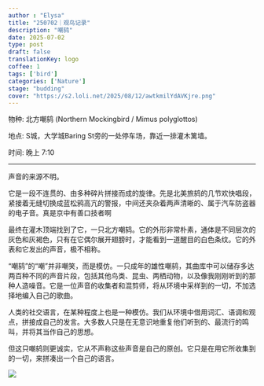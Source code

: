 ```yaml
---
author : "Elysa"
title: "250702｜观鸟记录"
description: "嘲鸫"
date: 2025-07-02
type: post
draft: false
translationKey: logo
coffee: 1
tags: ['bird']
categories: ['Nature']
stage: "budding"
cover: "https://s2.loli.net/2025/08/12/awtkmilYdAVKjre.png"
---
```


物种: 北方嘲鸫 (Northern Mockingbird / Mimus polyglottos)

地点: S城，大学城Baring St旁的一处停车场，靠近一排灌木篱墙。

时间: 晚上 7:10

---

声音的来源不明。

它是一段不连贯的、由多种碎片拼接而成的旋律。先是北美旅鸫的几节欢快唱段，紧接着无缝切换成蓝松鸦高亢的警报，中间还夹杂着两声清晰的、属于汽车防盗器的电子音。真是京中有善口技者啊

最终在灌木顶端找到了它，一只北方嘲鸫。它的外形非常朴素，通体是不同层次的灰色和灰褐色，只有在它偶尔展开翅膀时，才能看到一道醒目的白色条纹。它的外表和它发出的声音，极不相称。

“嘲鸫”的“嘲”并非嘲笑，而是模仿。一只成年的雄性嘲鸫，其曲库中可以储存多达两百种不同的声音片段，包括其他鸟类、昆虫、两栖动物，以及像我刚刚听到的那种人造噪音。它是一位声音的收集者和混剪师，将从环境中采样到的一切，不加选择地编入自己的歌曲。

人类的社交语言，在某种程度上也是一种模仿。我们从环境中借用词汇、语调和观点，拼接成自己的发言。大多数人只是在无意识地重复他们听到的、最流行的鸣叫，并将其当作自己的思想。

但这只嘲鸫则更诚实，它从不声称这些声音是自己的原创。它只是在用它所收集到的一切，来拼凑出一个自己的语言。

![](https://s2.loli.net/2025/08/12/awtkmilYdAVKjre.png)